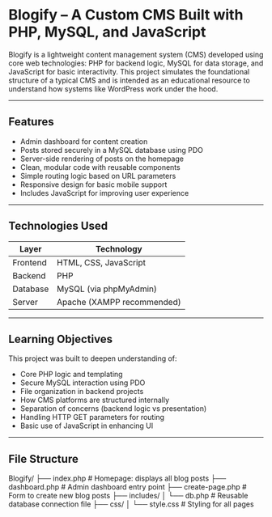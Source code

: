 # Blogify – A Custom CMS Built with PHP, MySQL, and JavaScript

Blogify is a lightweight content management system (CMS) developed using core web technologies: PHP for backend logic, MySQL for data storage, and JavaScript for basic interactivity. This project simulates the foundational structure of a typical CMS and is intended as an educational resource to understand how systems like WordPress work under the hood.

---

## Features

- Admin dashboard for content creation
- Posts stored securely in a MySQL database using PDO
- Server-side rendering of posts on the homepage
- Clean, modular code with reusable components
- Simple routing logic based on URL parameters
- Responsive design for basic mobile support
- Includes JavaScript for improving user experience

---

## Technologies Used

| Layer         | Technology        |
|---------------|-------------------|
| Frontend      | HTML, CSS, JavaScript |
| Backend       | PHP                |
| Database      | MySQL (via phpMyAdmin) |
| Server        | Apache (XAMPP recommended) |

---

## Learning Objectives

This project was built to deepen understanding of:

- Core PHP logic and templating
- Secure MySQL interaction using PDO
- File organization in backend projects
- How CMS platforms are structured internally
- Separation of concerns (backend logic vs presentation)
- Handling HTTP GET parameters for routing
- Basic use of JavaScript in enhancing UI

---

## File Structure
Blogify/
├── index.php # Homepage: displays all blog posts
├── dashboard.php # Admin dashboard entry point
├── create-page.php # Form to create new blog posts
├── includes/
│ └── db.php # Reusable database connection file
├── css/
│ └── style.css # Styling for all pages
